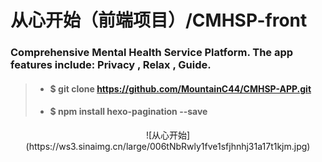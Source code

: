 # 从心开始（前端项目）/CMHSP-front
### Comprehensive Mental Health Service Platform. The app features include: Privacy , Relax , Guide.

> - #### $ git clone https://github.com/MountainC44/CMHSP-APP.git
> - #### $ npm install hexo-pagination --save


<div align=center>![从心开始](https://ws3.sinaimg.cn/large/006tNbRwly1fve1sfjhnhj31a17t1kjm.jpg)
